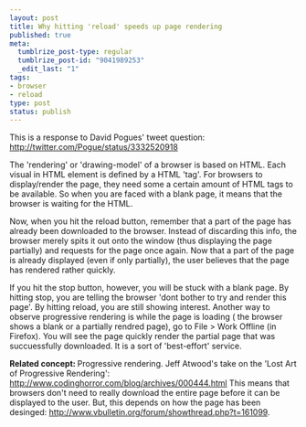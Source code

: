 ```yaml
--- 
layout: post
title: Why hitting 'reload' speeds up page rendering
published: true
meta: 
  tumblrize_post-type: regular
  tumblrize_post-id: "9041989253"
  _edit_last: "1"
tags: 
- browser
- reload
type: post
status: publish
---
```

This is a response to David Pogues' tweet question: <a href="http://twitter.com/Pogue/status/3332520918" target="_blank">http://twitter.com/Pogue/status/3332520918 </a>

The 'rendering' or 'drawing-model' of a browser is based on HTML. Each visual in HTML element is defined by a HTML 'tag'. For browsers to display/render the page, they need some a certain amount of HTML tags to be available. So when you are faced with a blank page, it means that the browser is waiting for the HTML.

Now, when you hit the reload button, remember that a part of the page has already been downloaded to the browser. Instead of discarding this info, the browser merely spits it out onto the window (thus displaying the page partially) and requests for the page once again. Now that a part of the page is already displayed (even if only partially), the user believes that the page has rendered rather quickly.

If you hit the stop button, however, you will be stuck with a blank page. By hitting stop, you are telling the browser 'dont bother to try and render this page'. By hitting reload, you are still showing interest. Another way to observe progressive rendering is while the page is loading ( the browser shows a blank or a partially rendred page), go to File &gt; Work Offline (in Firefox). You will see the page quickly render the partial page that was succuessfully downloaded. It is a sort of 'best-effort' service.

<strong>Related concept: </strong>Progressive rendering. Jeff Atwood's take on the 'Lost Art of Progressive Rendering': <a href="http://www.codinghorror.com/blog/archives/000444.html">http://www.codinghorror.com/blog/archives/000444.html</a>
This means that browsers don't need to really download the entire page before it can be displayed to the user. But, this depends on how the page has been desinged: <a href="http://www.vbulletin.org/forum/showthread.php?t=161099 " target="_blank">http://www.vbulletin.org/forum/showthread.php?t=161099</a>.
